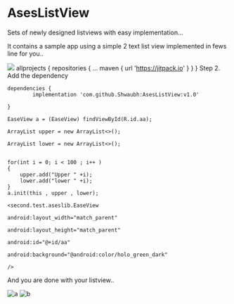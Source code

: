 # AsesListView
Sets of newly designed listviews with easy implementation...

It contains a sample app using a simple 2 text list view implemented in fews line for you..

[![](https://jitpack.io/v/Shwaubh/AsesListView.svg)](https://jitpack.io/#Shwaubh/AsesListView)
	allprojects {
		repositories {
			...
			maven { url 'https://jitpack.io' }
		}
	}
Step 2. Add the dependency

	dependencies {
	        implementation 'com.github.Shwaubh:AsesListView:v1.0'

	}
	
	EaseView a = (EaseView) findViewById(R.id.aa);
	
	ArrayList upper = new ArrayList<>();
	
	ArrayList lower = new ArrayList<>();
	

	for(int i = 0; i < 100 ; i++ )
    {
        upper.add("Upper " +i);
        lower.add("lower " +i);
    }
    a.init(this , upper , lower);

	<second.test.aseslib.EaseView
	
	android:layout_width="match_parent"
	
	android:layout_height="match_parent"
	
	android:id="@+id/aa"
	
	android:background="@android:color/holo_green_dark"
	
	/>

And you are done with your listview..

![a](https://user-images.githubusercontent.com/23352068/40516688-612cf2d4-5fcf-11e8-8d04-8100ca836ec8.JPG)
![b](https://user-images.githubusercontent.com/23352068/40516689-619fe820-5fcf-11e8-9483-813b09dedbbf.JPG)
